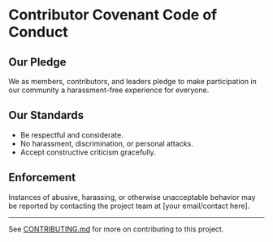 # Contributor Covenant Code of Conduct

## Our Pledge

We as members, contributors, and leaders pledge to make participation in our community a harassment-free experience for everyone.

## Our Standards

- Be respectful and considerate.
- No harassment, discrimination, or personal attacks.
- Accept constructive criticism gracefully.

## Enforcement

Instances of abusive, harassing, or otherwise unacceptable behavior may be reported by contacting the project team at [your email/contact here].

---

See [CONTRIBUTING.md](CONTRIBUTING.md) for more on contributing to this project.
